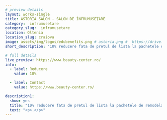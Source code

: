 ```yaml
---
# preview details
layout: works-single
title: ASTORIA SALON - SALON DE ÎNFRUMUSEȚARE
category:  infrumusetare
category_slug:  infrumusetare
location: Oltenia
location_slug: craiova
image: assets/img/logos/edubenefits.png # astoria.png #  https://drive.google.com/file/d/1AW3Akc5I4aolwkeZAvtXi984rZnCbSvN/view?usp=share_link
short_description: "10% reducere fata de pretul de lista la pachetele de remodelare corporala"

# full details
live_preview: https://www.beauty-center.ro/
info:
  - label: Reducere
    value: 10%

  - label: Contact
    value: https://www.beauty-center.ro/ 

description1:
  show: yes
  title: "10% reducere fata de pretul de lista la pachetele de remodelare corporala"
  text: "<p>.</p>"
---
```


